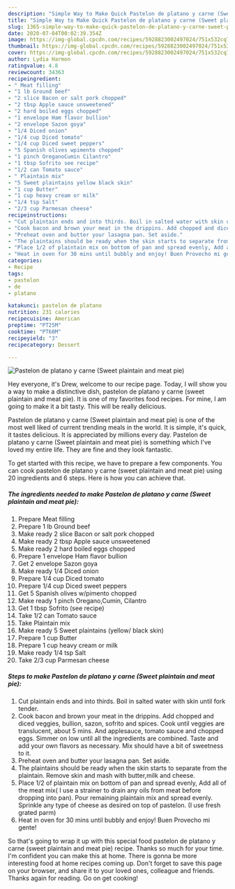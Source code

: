```yaml
---
description: "Simple Way to Make Quick Pastelon de platano y carne (Sweet plaintain and meat pie)"
title: "Simple Way to Make Quick Pastelon de platano y carne (Sweet plaintain and meat pie)"
slug: 1365-simple-way-to-make-quick-pastelon-de-platano-y-carne-sweet-plaintain-and-meat-pie
date: 2020-07-04T00:02:39.354Z
image: https://img-global.cpcdn.com/recipes/5928823002497024/751x532cq70/pastelon-de-platano-y-carne-sweet-plaintain-and-meat-pie-recipe-main-photo.jpg
thumbnail: https://img-global.cpcdn.com/recipes/5928823002497024/751x532cq70/pastelon-de-platano-y-carne-sweet-plaintain-and-meat-pie-recipe-main-photo.jpg
cover: https://img-global.cpcdn.com/recipes/5928823002497024/751x532cq70/pastelon-de-platano-y-carne-sweet-plaintain-and-meat-pie-recipe-main-photo.jpg
author: Lydia Harmon
ratingvalue: 4.8
reviewcount: 34363
recipeingredient:
- " Meat filling"
- "1 lb Ground beef"
- "2 slice Bacon or salt pork chopped"
- "2 tbsp Apple sauce unsweetened"
- "2 hard boiled eggs chopped"
- "1 envelope Ham flavor bullion"
- "2 envelope Sazon goya"
- "1/4 Diced onion"
- "1/4 cup Diced tomato"
- "1/4 cup Diced sweet peppers"
- "5 Spanish olives wpimento chopped"
- "1 pinch OreganoCumin Cilantro"
- "1 tbsp Sofrito see recipe"
- "1/2 can Tomato sauce"
- " Plaintain mix"
- "5 Sweet plaintains yellow black skin"
- "1 cup Butter"
- "1 cup heavy cream or milk"
- "1/4 tsp Salt"
- "2/3 cup Parmesan cheese"
recipeinstructions:
- "Cut plaintain ends and into thirds. Boil in salted water with skin until fork tender."
- "Cook bacon and brown your meat in the drippins. Add chopped and diced veggies, bullion, sazon, sofrito and spices. Cook until veggies are translucent, about 5 mins. And applesauce, tomato sauce and chopped eggs. Simmer on low until all the ingredients are combined. Taste and add your own flavors as necessary. Mix should have a bit of sweetness to it."
- "Preheat oven and butter your lasagna pan. Set aside."
- "The plaintains should be ready when the skin starts to separate from the plaintain. Remove skin and mash with butter,milk and cheese."
- "Place 1/2 of plaintain mix on bottom of pan and spread evenly, Add all of the meat mix( I use a strainer to drain any oils from meat before dropping into pan). Pour remaining plaintain mix and spread evenly. Sprinkle any type of cheese as desired on top of pastelon. (I use fresh grated parm)"
- "Heat in oven for 30 mins until bubbly and enjoy! Buen Provecho mi gente!"
categories:
- Recipe
tags:
- pastelon
- de
- platano

katakunci: pastelon de platano 
nutrition: 231 calories
recipecuisine: American
preptime: "PT25M"
cooktime: "PT60M"
recipeyield: "3"
recipecategory: Dessert

---
```



![Pastelon de platano y carne (Sweet plaintain and meat pie)](https://img-global.cpcdn.com/recipes/5928823002497024/751x532cq70/pastelon-de-platano-y-carne-sweet-plaintain-and-meat-pie-recipe-main-photo.jpg)

Hey everyone, it's Drew, welcome to our recipe page. Today, I will show you a way to make a distinctive dish, pastelon de platano y carne (sweet plaintain and meat pie). It is one of my favorites food recipes. For mine, I am going to make it a bit tasty. This will be really delicious.

Pastelon de platano y carne (Sweet plaintain and meat pie) is one of the most well liked of current trending meals in the world. It is simple, it's quick, it tastes delicious. It is appreciated by millions every day. Pastelon de platano y carne (Sweet plaintain and meat pie) is something which I've loved my entire life. They are fine and they look fantastic.




To get started with this recipe, we have to prepare a few components. You can cook pastelon de platano y carne (sweet plaintain and meat pie) using 20 ingredients and 6 steps. Here is how you can achieve that.

<!--inarticleads1-->

##### The ingredients needed to make Pastelon de platano y carne (Sweet plaintain and meat pie):

1. Prepare  Meat filling
1. Prepare 1 lb Ground beef
1. Make ready 2 slice Bacon or salt pork chopped
1. Make ready 2 tbsp Apple sauce unsweetened
1. Make ready 2 hard boiled eggs chopped
1. Prepare 1 envelope Ham flavor bullion
1. Get 2 envelope Sazon goya
1. Make ready 1/4 Diced onion
1. Prepare 1/4 cup Diced tomato
1. Prepare 1/4 cup Diced sweet peppers
1. Get 5 Spanish olives w/pimento chopped
1. Make ready 1 pinch Oregano,Cumin, Cilantro
1. Get 1 tbsp Sofrito (see recipe)
1. Take 1/2 can Tomato sauce
1. Take  Plaintain mix
1. Make ready 5 Sweet plaintains (yellow/ black skin)
1. Prepare 1 cup Butter
1. Prepare 1 cup heavy cream or milk
1. Make ready 1/4 tsp Salt
1. Take 2/3 cup Parmesan cheese




<!--inarticleads2-->

##### Steps to make Pastelon de platano y carne (Sweet plaintain and meat pie):

1. Cut plaintain ends and into thirds. Boil in salted water with skin until fork tender.
1. Cook bacon and brown your meat in the drippins. Add chopped and diced veggies, bullion, sazon, sofrito and spices. Cook until veggies are translucent, about 5 mins. And applesauce, tomato sauce and chopped eggs. Simmer on low until all the ingredients are combined. Taste and add your own flavors as necessary. Mix should have a bit of sweetness to it.
1. Preheat oven and butter your lasagna pan. Set aside.
1. The plaintains should be ready when the skin starts to separate from the plaintain. Remove skin and mash with butter,milk and cheese.
1. Place 1/2 of plaintain mix on bottom of pan and spread evenly, Add all of the meat mix( I use a strainer to drain any oils from meat before dropping into pan). Pour remaining plaintain mix and spread evenly. Sprinkle any type of cheese as desired on top of pastelon. (I use fresh grated parm)
1. Heat in oven for 30 mins until bubbly and enjoy! Buen Provecho mi gente!




So that's going to wrap it up with this special food pastelon de platano y carne (sweet plaintain and meat pie) recipe. Thanks so much for your time. I'm confident you can make this at home. There is gonna be more interesting food at home recipes coming up. Don't forget to save this page on your browser, and share it to your loved ones, colleague and friends. Thanks again for reading. Go on get cooking!
